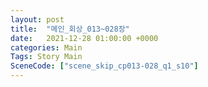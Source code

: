```yaml
---
layout: post
title:  "메인_회상_013~028장"
date:   2021-12-28 01:00:00 +0000
categories: Main
Tags: Story Main
SceneCode: ["scene_skip_cp013-028_q1_s10"]
---
```

